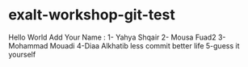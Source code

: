 # exalt-workshop-git-test
Hello World
Add Your Name : 
1- Yahya Shqair 
2- Mousa Fuad2
3-Mohammad Mouadi
4-Diaa Alkhatib
less commit better life
5-guess it yourself

